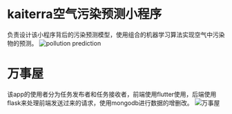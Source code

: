 # kaiterra空气污染预测小程序
负责设计该小程序背后的污染预测模型，使用组合的机器学习算法实现空气中污染物的预测。
![pollution prediction](kaiterra.gif)

# 万事屋
该app的使用者分为任务发布者和任务接收者，前端使用flutter使用，后端使用flask来处理前端发送过来的请求，使用mongodb进行数据的增删改。
![万事屋](wanshiwu.gif)